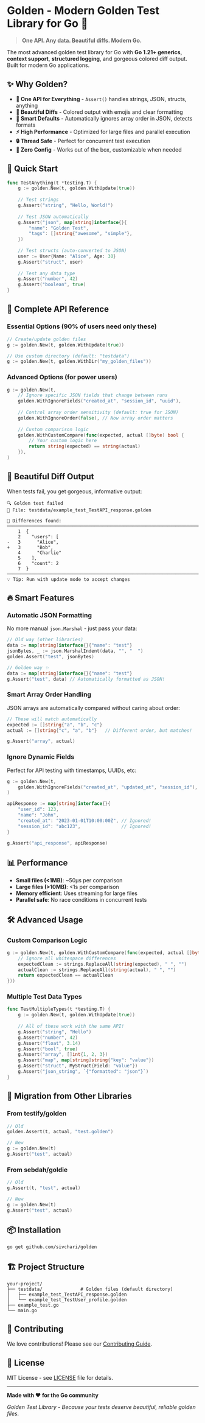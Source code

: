 # Golden - Modern Golden Test Library for Go 🚀

> **One API. Any data. Beautiful diffs. Modern Go.**

The most advanced golden test library for Go with **Go 1.21+ generics**, **context support**, **structured logging**, and gorgeous colored diff output. Built for modern Go applications.

## ✨ Why Golden?

- **🎯 One API for Everything** - `Assert()` handles strings, JSON, structs, anything
- **🌈 Beautiful Diffs** - Colored output with emojis and clear formatting
- **🧠 Smart Defaults** - Automatically ignores array order in JSON, detects formats
- **⚡ High Performance** - Optimized for large files and parallel execution
- **🔒 Thread Safe** - Perfect for concurrent test execution
- **📁 Zero Config** - Works out of the box, customizable when needed

## 🚀 Quick Start

```go
func TestAnything(t *testing.T) {
    g := golden.New(t, golden.WithUpdate(true))
    
    // Test strings
    g.Assert("string", "Hello, World!")
    
    // Test JSON automatically
    g.Assert("json", map[string]interface{}{
        "name": "Golden Test",
        "tags": []string{"awesome", "simple"},
    })
    
    // Test structs (auto-converted to JSON)
    user := User{Name: "Alice", Age: 30}
    g.Assert("struct", user)
    
    // Test any data type
    g.Assert("number", 42)
    g.Assert("boolean", true)
}
```

## 📖 Complete API Reference

### Essential Options (90% of users need only these)

```go
// Create/update golden files
g := golden.New(t, golden.WithUpdate(true))

// Use custom directory (default: "testdata")
g := golden.New(t, golden.WithDir("my_golden_files"))
```

### Advanced Options (for power users)

```go
g := golden.New(t,
    // Ignore specific JSON fields that change between runs
    golden.WithIgnoreFields("created_at", "session_id", "uuid"),
    
    // Control array order sensitivity (default: true for JSON)
    golden.WithIgnoreOrder(false), // Now array order matters
    
    // Custom comparison logic
    golden.WithCustomCompare(func(expected, actual []byte) bool {
        // Your custom logic here
        return string(expected) == string(actual)
    }),
)
```

## 🎨 Beautiful Diff Output

When tests fail, you get gorgeous, informative output:

```
🔍 Golden test failed
📁 File: testdata/example_test_TestAPI_response.golden

🔄 Differences found:
────────────────────────────────────────────────────────────────────────────────
    1  {
    2    "users": [
-   3      "Alice",
+   3      "Bob",
    4      "Charlie"
    5    ],
    6    "count": 2
    7  }
────────────────────────────────────────────────────────────────────────────────
💡 Tip: Run with update mode to accept changes
```

## 🔥 Smart Features

### Automatic JSON Formatting
No more manual `json.Marshal` - just pass your data:

```go
// Old way (other libraries)
data := map[string]interface{}{"name": "test"}
jsonBytes, _ := json.MarshalIndent(data, "", "  ")
golden.Assert("test", jsonBytes)

// Golden way ✨
data := map[string]interface{}{"name": "test"}
g.Assert("test", data) // Automatically formatted as JSON!
```

### Smart Array Order Handling
JSON arrays are automatically compared without caring about order:

```go
// These will match automatically
expected := []string{"a", "b", "c"}
actual := []string{"c", "a", "b"}   // Different order, but matches!

g.Assert("array", actual)
```

### Ignore Dynamic Fields
Perfect for API testing with timestamps, UUIDs, etc:

```go
g := golden.New(t, 
    golden.WithIgnoreFields("created_at", "updated_at", "session_id"),
)

apiResponse := map[string]interface{}{
    "user_id": 123,
    "name": "John",
    "created_at": "2023-01-01T10:00:00Z", // Ignored!
    "session_id": "abc123",               // Ignored!
}

g.Assert("api_response", apiResponse)
```

## 📊 Performance

- **Small files (<1MB)**: ~50μs per comparison
- **Large files (>10MB)**: <1s per comparison  
- **Memory efficient**: Uses streaming for large files
- **Parallel safe**: No race conditions in concurrent tests

## 🛠 Advanced Usage

### Custom Comparison Logic

```go
g := golden.New(t, golden.WithCustomCompare(func(expected, actual []byte) bool {
    // Ignore all whitespace differences
    expectedClean := strings.ReplaceAll(string(expected), " ", "")
    actualClean := strings.ReplaceAll(string(actual), " ", "")
    return expectedClean == actualClean
}))
```

### Multiple Test Data Types

```go
func TestMultipleTypes(t *testing.T) {
    g := golden.New(t, golden.WithUpdate(true))
    
    // All of these work with the same API!
    g.Assert("string", "Hello")
    g.Assert("number", 42)
    g.Assert("float", 3.14)
    g.Assert("bool", true)
    g.Assert("array", []int{1, 2, 3})
    g.Assert("map", map[string]string{"key": "value"})
    g.Assert("struct", MyStruct{Field: "value"})
    g.Assert("json_string", `{"formatted": "json"}`)
}
```

## 🔧 Migration from Other Libraries

### From testify/golden

```go
// Old
golden.Assert(t, actual, "test.golden")

// New
g := golden.New(t)
g.Assert("test", actual)
```

### From sebdah/goldie

```go
// Old  
g.Assert(t, "test", actual)

// New
g := golden.New(t)
g.Assert("test", actual)
```

## 📦 Installation

```bash
go get github.com/sivchari/golden
```

## 🏗 Project Structure

```
your-project/
├── testdata/              # Golden files (default directory)
│   ├── example_test_TestAPI_response.golden
│   └── example_test_TestUser_profile.golden  
├── example_test.go
└── main.go
```

## 🤝 Contributing

We love contributions! Please see our [Contributing Guide](CONTRIBUTING.md).

## 📄 License

MIT License - see [LICENSE](LICENSE) file for details.

---

**Made with ❤️ for the Go community**

*Golden Test Library - Because your tests deserve beautiful, reliable golden files.*